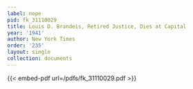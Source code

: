 ```yaml
---
label: nope
pid: fk_31110029
title: Louis D. Brandeis, Retired Justice, Dies at Capital
year: '1941'
author: New York Times
order: '235'
layout: single
collection: documents
---
```



{{< embed-pdf url=/pdfs/fk_31110029.pdf >}}